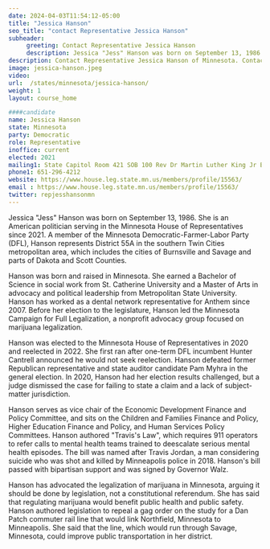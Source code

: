 ```yaml
---
date: 2024-04-03T11:54:12-05:00
title: "Jessica Hanson"
seo_title: "contact Representative Jessica Hanson"
subheader:
     greeting: Contact Representative Jessica Hanson
     description: Jessica "Jess" Hanson was born on September 13, 1986. She is an American politician serving in the Minnesota House of Representatives since 2021. A member of the Minnesota Democratic-Farmer-Labor Party (DFL), Hanson represents District 55A in the southern Twin Cities metropolitan area, which includes the cities of Burnsville and Savage and parts of Dakota and Scott Counties.
description: Contact Representative Jessica Hanson of Minnesota. Contact information for Jessica Hanson includes email address, phone number, and mailing address.
image: jessica-hanson.jpeg
video:
url:  /states/minnesota/jessica-hanson/
weight: 1
layout: course_home

####candidate
name: Jessica Hanson
state: Minnesota
party: Democratic
role: Representative
inoffice: current
elected: 2021
mailing1: State Capitol Room 421 SOB 100 Rev Dr Martin Luther King Jr Blvd St. Paul, MN 55155-1298
phone1: 651-296-4212
website: https://www.house.leg.state.mn.us/members/profile/15563/
email : https://www.house.leg.state.mn.us/members/profile/15563/
twitter: repjesshansonmn
---
```


Jessica "Jess" Hanson was born on September 13, 1986. She is an American politician serving in the Minnesota House of Representatives since 2021. A member of the Minnesota Democratic-Farmer-Labor Party (DFL), Hanson represents District 55A in the southern Twin Cities metropolitan area, which includes the cities of Burnsville and Savage and parts of Dakota and Scott Counties.

Hanson was born and raised in Minnesota. She earned a Bachelor of Science in social work from St. Catherine University and a Master of Arts in advocacy and political leadership from Metropolitan State University. Hanson has worked as a dental network representative for Anthem since 2007. Before her election to the legislature, Hanson led the Minnesota Campaign for Full Legalization, a nonprofit advocacy group focused on marijuana legalization.

Hanson was elected to the Minnesota House of Representatives in 2020 and reelected in 2022. She first ran after one-term DFL incumbent Hunter Cantrell announced he would not seek reelection. Hanson defeated former Republican representative and state auditor candidate Pam Myhra in the general election. In 2020, Hanson had her election results challenged, but a judge dismissed the case for failing to state a claim and a lack of subject-matter jurisdiction.

Hanson serves as vice chair of the Economic Development Finance and Policy Committee, and sits on the Children and Families Finance and Policy, Higher Education Finance and Policy, and Human Services Policy Committees. Hanson authored "Travis's Law", which requires 911 operators to refer calls to mental health teams trained to deescalate serious mental health episodes. The bill was named after Travis Jordan, a man considering suicide who was shot and killed by Minneapolis police in 2018. Hanson's bill passed with bipartisan support and was signed by Governor Walz.

Hanson has advocated the legalization of marijuana in Minnesota, arguing it should be done by legislation, not a constitutional referendum. She has said that regulating marijuana would benefit public health and public safety. Hanson authored legislation to repeal a gag order on the study for a Dan Patch commuter rail line that would link Northfield, Minnesota to Minneapolis. She said that the line, which would run through Savage, Minnesota, could improve public transportation in her district.
